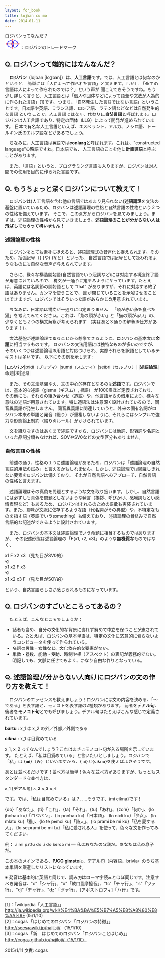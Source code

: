 ```yaml
---
layout: for_book
title: lojban cu mo
date: 2014-01-11
---
```


<div class="h0"> ロジバンってなんだ？</div>
<img src="Lojban_logo.png" width="50px"><font size="small">：ロジバンのトレードマーク</font>

## Q. ロジバンって端的にはなんなんだ？
　**ロジバン**（lojban [loʒban]）は、**人工言語**です。では、人工言語とは何なのかというと、
簡単には「人によって作られた言語」と言えます。しかし、「全ての言語は人によって作られたのでは？」という声が
聞こえてきそうですね。もう少し詳しく言うと、人工言語とは「個人や団体などによって語彙や文法が人為的に作られた言語」[1]です。
つまり、「自然発生した言語ではない言語」ということです。日本語や英語、フランス語、ロシア語、ラテン語などなどは自然発生的な言語
ということで、人工言語ではなく、代わりに**自然言語**と呼ばれます。ロジバンは人工言語であり、特定の団体（LLG）によって開発が進められています。
日本で有名な人工言語といえば、エスペラント、アルカ、ノシロ語、トールキン氏のエルフ語などがあるでしょう。

　ちなみに、人工言語は英語では**conlang**と呼ばれます。これは、"constructed language"の略語ですね。日本語でも、
人工言語のことを他に**計画言語**と呼ぶことがあります。

　また、「言語」というと、プログラミング言語も入りますが、ロジバンは対人間での使用を目的に作られた言語です。

## Q. もうちょっと深くロジバンについて教えて！
　ロジバンは(人工言語を含む他の言語ではあまり見られない)**述語論理**を文法の基盤に置いているため、ロジバンは述語論理の性格と自然言語の性格という２つの性格を備えています。
そこで、この双方からロジバンを見てみましょう。まずは、述語論理の性格から見ていきましょう。<b>述語論理のことが分からない人は飛ばしてもらって構いません！</b>

### 述語論理の性格
　ロジバンをとても素朴に捉えると、述語論理式の音声化と捉えられます。そのため、括弧記号（{ }や( )など）といった、
自然言語では記号として扱われるようなものにも自然な音声が与えられています。

　さらに、様々な構造開始語(自然言語でいう冠詞など)には対応する構造終了語が用意されているので、
構文が一通りに定まるようになっています。たとえば、英語には名詞節の開始語として "that" がありますが、それに対応する終了語はありません。カンマを使うことで、
節が閉じていることを示唆させることはできますが、ロジバンではそういった語があらかじめ用意されています。

　ちなみに、日本語は構文が一通りには定まりません！「頭が赤い魚を食べた猫」を考えてみてください。これは、「魚の頭が赤い」と「猫の頭が赤い」の、少なくとも２つの構文解釈が考えられます
（実はあと３通りの解釈の仕方があります！）。

　文法基盤が述語論理であることから想像できるように、ロジバンの基本文は**命題**に相当するものです。
ロジバンの文法用語には独特なものが多いのですが、そのいくつかは述語論理の用語と対応づけられ、実際それらを訳語としているテキストは多いです。
以下にその例を示します:

|**ロジバン**|bridi（ブリディ）|sumti（スムティ）|selbri（セルブリ）|
|**述語論理**|命題|項|述語|

　また、その文法基盤ゆえ、文の中心的存在となるのは**述語**です。ロジバンでは、基本的な述語（gismu（ギスム）, 根語） が1000語ほど定義されており、
その他にも、それらの組み合わせ（造語）や、他言語からの借用により、様々な意味の述語が用意されています。特に造語法は注意深く設計されているので、同音異義語が発生しません。
同音異義語に関連していうと、外来の固有名詞がロジバン本来の単語と発音（綴り）が重複しないように、それらにはシンプルで強力な形態論上制約（綴りのルール）がかけられています。

　文を織りなすのはあくまで述語ですから、ロジバンには動詞、形容詞や名詞といった品詞分類もなければ、SOVやSVOなどの文型区分もありません。


### 自然言語の性格
　前述の通り、性格の１つに述語論理があるため、ロジバンは「述語論理の自然言語的用法の試み」と言えるかもしれません。しかし、述語論理では網羅しきれない要素をロジバンは備えており、
それが自然言語へのアプローチ、自然言語の性格と言えます。

　述語論理はその真偽を問題とするような文を取り扱います。しかし、自然言語には必ずしも真偽を問題としないような発言（挨拶、呼びかけ、感嘆詞もとい感情表現など）もあるため、
ロジバンはそれらのための語彙も実装されています。また、意味が文脈に依存するような語（代名詞がその典型）や、不特定なものを指す語（英語でいうsomething）も備えており、
述語論理の骨組みで自然言語的な記述ができるように設計されています。

　また、ロジバンの基本文は述語論理でいう命題に相当するものではありますが、
その記述形態は述語論理の「F(x1, x2, x3)」のような**無機質な**ものではなく、

x1  F  x2  x3 （見た目がSVO的）  
や  
x1  x2   F  x3  
や  
x1  x2  x3  F （見た目がSOV的）  

という、自然言語らしさが感じられるものになっています。


## Q. ロジバンのすごいところってあるの？

　たとえば、こんなところでしょうか：

- 話者も含め、自分の文化的な背景に流れず努めて中立を保つことが志されている。たとえば、ロジバンの基本単語は、特定の文化に恣意的に偏らないようコンピュータを使って作られている。
- 名詞の男性・女性など、文化依存的な要素がない。
- 単数・複数、能動・受動、時制や相（アスペクト）の表記が義務的でない。明記しても、文脈に任せてもよく、かなり自由な作りとなっている。

## Q. 述語論理が分からない人向けにロジバンの文の作り方を教えて！

　ロジバンのエッセンスを教えましょう！ロジバンには文の内容を決める、「～である」を表す語と、モノコトを表す語の2種類があります。
前者を**デアル句**、後者を**モノコト句**とでも呼びましょう。デアル句はたとえばこんな感じで定義されています。

<b>bartu</b> : x_1 は x_2 の外／外部／外側である

<b>cikna</b> : x_1 は目覚めている

x_1, x_2 ってなんでしょう？これはまさにモノコト句が入る場所を示しています。
たとえば、「私は目覚めている」と言いたいとしましょう。ロジバンで「私」は {**mi**}（み）といいますから、{mi}と{cikna}を使えばよさそうです。

あとは並べるだけです！並べ方は簡単！色々な並べ方がありますが、もっともスタンダードな並べ方は、

x_1 [デアル句] x_2 x_3 x_4

です。では、「私は目覚めている」は？……そうです、{mi cikna}です！

{do}「あなた」、{ti}「これ」、{ta}「それ」、{tu}「あれ」、{zo'e}「何か」、{lo jbobau ku}「ロジバン」、{lo ponbau ku}「日本語」、{lo nixli ku}「少女」、{lo mlatu ku}「猫」、{lo te pemci ku}「詩人」、{lo prami be mi ku}「私を愛する人」、{lo se prami be mi ku}「私に愛される人」を使って、色々な文を作ってみてください。

例： .i mi patfu do .i do bersa mi ― 私はあなたの父親だ。あなたは私の息子だ。

この本のメインである、<b>PJCG gimste</b>は、デアル句（内容語、brivla）のうち基本単語を厳選したリストになっています。

※ 発音は基本的に英語と同じで、読み方はローマ字読みとほぼ同じです。注意すべき発音は、"c"「シャ行」、"x"「軟口蓋摩擦音」、"tc"「チャ行」、"ts"「ツァ行」、"dj"「ヂャ行」、"dz"「ヅァ行」、[アポストロフィ]「ハ行」です。

-----

[1]：「wikipedia「人工言語」」 http://ja.wikipedia.org/wiki/%E4%BA%BA%E5%B7%A5%E8%A8%80%E8%AA%9E (15/1/10)  
[2]：cogas 「はじめてのロジバン「ロジバンの特徴」」http://seesaawiki.jp/hajiloji/ （15/1/10）  
[3]：cogas 「新　はじめてのロジバン「ロジバンことはじめ」」http://cogas.github.io/hajiloji/（15/1/10）  

2015/1/11 文責: cogas
